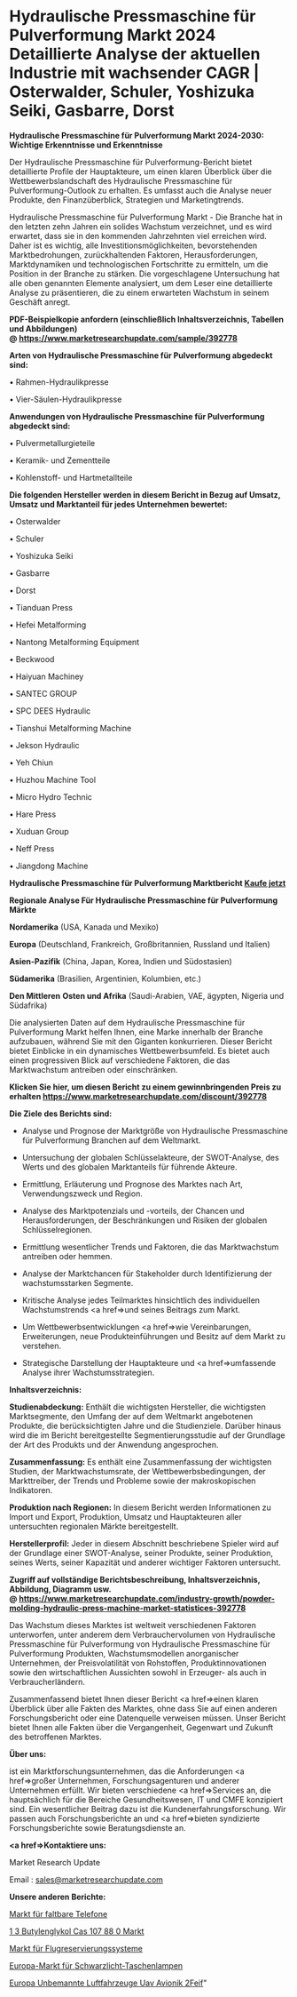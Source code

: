 # Hydraulische Pressmaschine für Pulverformung Markt 2024 Detaillierte Analyse der aktuellen Industrie mit wachsender CAGR | Osterwalder, Schuler, Yoshizuka Seiki, Gasbarre, Dorst

<strong>Hydraulische Pressmaschine für Pulverformung Markt 2024-2030: Wichtige Erkenntnisse und Erkenntnisse</strong>

Der Hydraulische Pressmaschine für Pulverformung-Bericht bietet detaillierte Profile der Hauptakteure, um einen klaren Überblick über die Wettbewerbslandschaft des Hydraulische Pressmaschine für Pulverformung-Outlook zu erhalten. Es umfasst auch die Analyse neuer Produkte, den Finanzüberblick, Strategien und Marketingtrends.

Hydraulische Pressmaschine für Pulverformung Markt - Die Branche hat in den letzten zehn Jahren ein solides Wachstum verzeichnet, und es wird erwartet, dass sie in den kommenden Jahrzehnten viel erreichen wird. Daher ist es wichtig, alle Investitionsmöglichkeiten, bevorstehenden Marktbedrohungen, zurückhaltenden Faktoren, Herausforderungen, Marktdynamiken und technologischen Fortschritte zu ermitteln, um die Position in der Branche zu stärken. Die vorgeschlagene Untersuchung hat alle oben genannten Elemente analysiert, um dem Leser eine detaillierte Analyse zu präsentieren, die zu einem erwarteten Wachstum in seinem Geschäft anregt.

<strong><b>PDF-Beispielkopie anfordern (einschließlich Inhaltsverzeichnis, Tabellen und Abbildungen) @ </b></strong><strong><a href=https://www.marketresearchupdate.com/sample/392778><strong>https://www.marketresearchupdate.com/sample/392778</u></a></strong></strong>

<strong>Arten von Hydraulische Pressmaschine für Pulverformung abgedeckt sind:</strong>

• Rahmen-Hydraulikpresse

• Vier-Säulen-Hydraulikpresse

<strong>Anwendungen von Hydraulische Pressmaschine für Pulverformung abgedeckt sind:</strong>

• Pulvermetallurgieteile

• Keramik- und Zementteile

• Kohlenstoff- und Hartmetallteile

<strong>Die folgenden Hersteller werden in diesem Bericht in Bezug auf Umsatz, Umsatz und Marktanteil für jedes Unternehmen bewertet:</strong>

• Osterwalder

• Schuler

• Yoshizuka Seiki

• Gasbarre

• Dorst

• Tianduan Press

• Hefei Metalforming

• Nantong Metalforming Equipment

• Beckwood

• Haiyuan Machiney

• SANTEC GROUP

• SPC DEES Hydraulic

• Tianshui Metalforming Machine

• Jekson Hydraulic

• Yeh Chiun

• Huzhou Machine Tool

• Micro Hydro Technic

• Hare Press

• Xuduan Group

• Neff Press

• Jiangdong Machine

<strong>Hydraulische Pressmaschine für Pulverformung Marktbericht <a href=https://www.marketresearchupdate.com/buynow/392778>Kaufe jetzt</a></strong>

<strong>Regionale Analyse Für Hydraulische Pressmaschine für Pulverformung Märkte</strong>

<strong>Nordamerika</strong> (USA, Kanada und Mexiko)

<strong>Europa</strong> (Deutschland, Frankreich, Großbritannien, Russland und Italien)

<strong>Asien-Pazifik</strong> (China, Japan, Korea, Indien und Südostasien)

<strong>Südamerika</strong> (Brasilien, Argentinien, Kolumbien, etc.)

<strong>Den Mittleren</strong> <strong>Osten und Afrika</strong> (Saudi-Arabien, VAE, ägypten, Nigeria und Südafrika)

Die analysierten Daten auf dem Hydraulische Pressmaschine für Pulverformung Markt helfen Ihnen, eine Marke innerhalb der Branche aufzubauen, während Sie mit den Giganten konkurrieren. Dieser Bericht bietet Einblicke in ein dynamisches Wettbewerbsumfeld. Es bietet auch einen progressiven Blick auf verschiedene Faktoren, die das Marktwachstum antreiben oder einschränken.

<strong>Klicken Sie hier, um diesen Bericht zu einem gewinnbringenden Preis zu erhalten
</strong><strong><a href=https://www.marketresearchupdate.com/discount/392778>https://www.marketresearchupdate.com/discount/392778</b></u></strong></a>

<strong>Die Ziele des Berichts sind:</strong>

- Analyse und Prognose der Marktgröße von Hydraulische Pressmaschine für Pulverformung Branchen auf dem Weltmarkt.

- Untersuchung der globalen Schlüsselakteure, der SWOT-Analyse, des Werts und des globalen Marktanteils für führende Akteure.

- Ermittlung, Erläuterung und Prognose des Marktes nach Art, Verwendungszweck und Region.

- Analyse des Marktpotenzials und -vorteils, der Chancen und Herausforderungen, der Beschränkungen und Risiken der globalen Schlüsselregionen.

- Ermittlung wesentlicher Trends und Faktoren, die das Marktwachstum antreiben oder hemmen.

- Analyse der Marktchancen für Stakeholder durch Identifizierung der wachstumsstarken Segmente.

- Kritische Analyse jedes Teilmarktes hinsichtlich des individuellen Wachstumstrends <a href=>und</a> seines Beitrags zum Markt.

- Um Wettbewerbsentwicklungen <a href=>wie</a> Vereinbarungen, Erweiterungen, neue Produkteinführungen und Besitz auf dem Markt zu verstehen.

- Strategische Darstellung der Hauptakteure und <a href=>umfas</a>sende Analyse ihrer Wachstumsstrategien.

<strong>Inhaltsverzeichnis:</strong>

<strong>Studienabdeckung:</strong> Enthält die wichtigsten Hersteller, die wichtigsten Marktsegmente, den Umfang der auf dem Weltmarkt angebotenen Produkte, die berücksichtigten Jahre und die Studienziele. Darüber hinaus wird die im Bericht bereitgestellte Segmentierungsstudie auf der Grundlage der Art des Produkts und der Anwendung angesprochen.

<strong>Zusammenfassung:</strong> Es enthält eine Zusammenfassung der wichtigsten Studien, der Marktwachstumsrate, der Wettbewerbsbedingungen, der Markttreiber, der Trends und Probleme sowie der makroskopischen Indikatoren.

<strong>Produktion nach Regionen:</strong> In diesem Bericht werden Informationen zu Import und Export, Produktion, Umsatz und Hauptakteuren aller untersuchten regionalen Märkte bereitgestellt.

<strong>Herstellerprofil:</strong> Jeder in diesem Abschnitt beschriebene Spieler wird auf der Grundlage einer SWOT-Analyse, seiner Produkte, seiner Produktion, seines Werts, seiner Kapazität und anderer wichtiger Faktoren untersucht.

<strong><b>Zugriff auf vollständige Berichtsbeschreibung, Inhaltsverzeichnis, Abbildung, Diagramm usw. @ </b></strong><strong><a href=https://www.marketresearchupdate.com/industry-growth/powder-molding-hydraulic-press-machine-market-statistices-392778>https://www.marketresearchupdate.com/industry-growth/powder-molding-hydraulic-press-machine-market-statistices-392778</a></strong>

Das Wachstum dieses Marktes ist weltweit verschiedenen Faktoren unterworfen, unter anderem dem Verbrauchervolumen von Hydraulische Pressmaschine für Pulverformung von Hydraulische Pressmaschine für Pulverformung Produkten, Wachstumsmodellen anorganischer Unternehmen, der Preisvolatilität von Rohstoffen, Produktinnovationen sowie den wirtschaftlichen Aussichten sowohl in Erzeuger- als auch in Verbraucherländern.

Zusammenfassend bietet Ihnen dieser Bericht <a href=>einen</a> klaren Überblick über alle Fakten des Marktes, ohne dass Sie auf einen anderen Forschungsbericht oder eine Datenquelle verweisen müssen. Unser Bericht bietet Ihnen alle Fakten über die Vergangenheit, Gegenwart und Zukunft des betroffenen Marktes.

<strong>Über uns:</strong>

 ist ein Marktforschungsunternehmen, das die Anforderungen <a href=>großer</a> Unternehmen, Forschungsagenturen und anderer Unternehmen erfüllt. Wir bieten verschiedene <a href=>Services</a> an, die hauptsächlich für die Bereiche Gesundheitswesen, IT und CMFE konzipiert sind. Ein wesentlicher Beitrag dazu ist die Kundenerfahrungsforschung. Wir passen auch Forschungsberichte an und <a href=>bieten</a> syndizierte Forschungsberichte sowie Beratungsdienste an.

<strong><a href=>Kontaktiere uns:</a></strong>

Market Research Update

Email : sales@marketresearchupdate.com

<strong>Unsere anderen Berichte:</strong>

<a href=https://www.linkedin.com/pulse/foldable-phones-market-witness-huge-growth-2027>Markt für faltbare Telefone</a>

<a href=https://www.linkedin.com/pulse/1-3-butylene-glycol-cas-107-88-0-market-analysis>1 3 Butylenglykol Cas 107 88 0 Markt</a>

<a href=https://www.linkedin.com/pulse/airline-reservation-systems-market-research-report>Markt für Flugreservierungssysteme</a>

<a href=https://www.linkedin.com/pulse/europe-black-light-flashlights-market-analysis-2023-size>Europa-Markt für Schwarzlicht-Taschenlampen</a>

<a href=https://www.linkedin.com/pulse/europe-unmanned-aerial-vehicles-uav-avionics-2feif/>Europa Unbemannte Luftfahrzeuge Uav Avionik 2Feif</a>"
